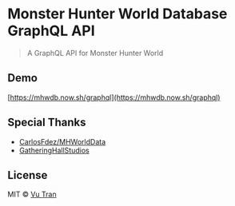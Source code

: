 # Monster Hunter World Database GraphQL API

> A GraphQL API for Monster Hunter World

## Demo

[https://mhwdb.now.sh/graphql](https://mhwdb.now.sh/graphql)

## Special Thanks

- [CarlosFdez/MHWorldData](https://github.com/CarlosFdez/MHWorldData/)
- [GatheringHallStudios](https://github.com/gatheringhallstudios)

## License

MIT © [Vu Tran](https://github.com/vutran/)
